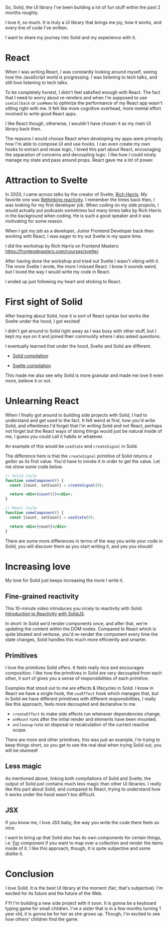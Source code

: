 So, Solid, the UI library I've been building a lot of fun stuff within the past 2 months roughly.

I love it, so much. It is truly a UI library that brings me joy, how it works, and every line of code I've written.

I want to share my journey into Solid and my experience with it.

# React

When I was writing React, I was constantly looking around myself, seeing how the JavaScript world is progressing. I was listening to tech talks, and still love listening to tech talks.

To be completely honest, I didn't feel satisfied enough with React. The fact that I need to worry about re-renders and when I'm supposed to use `useCallback` or `useMemo` to optimize the performance of my React app wasn't sitting right with me. It felt like more cognitive overhead, more mental effort involved to write good React apps.

I like React though, otherwise, I wouldn't have chosen it as my main UI library back then.

The reasons I would choose React when developing my apps were primarily how I'm able to compose UI and use hooks. I can even create my own hooks to extract and reuse logic, I loved this part about React, encouraging the separation of concerns and decoupling logic. I like how I could nicely manage my state and pass around props. React gave me a lot of power.

# Attraction to Svelte

In 2020, I came across talks by the creator of Svelte, [Rich Harris](https://twitter.com/rich_harris). My favorite one was [Rethinking reactivity](https://www.youtube.com/watch?v=AdNJ3fydeao). I remember the times back then, I was looking for my first developer job. When coding on my side projects, I would actually put podcasts sometimes but many times talks by Rich Harris in the background when coding. He is such a good speaker and it was motivating for some reason.

When I got my job as a developer, Junior Frontend Developer back then working with React, I was eager to try out Svelte in my spare time.

I did the workshop by Rich Harris on Frontend Masters: https://frontendmasters.com/courses/svelte/.

After having done the workshop and tried out Svelte I wasn't vibing with it. The more Svelte I wrote, the more I missed React. I know it sounds weird, but I loved the way I would write my code in React.

I ended up just following my heart and sticking to React.

# First sight of Solid

After hearing about Solid, how it is sort of React syntax but works like Svelte under the hood, I got excited!

I didn't get around to Solid right away as I was busy with other stuff, but I kept my eye on it and joined their community where I also asked questions.

I eventually learned that under the hood, Svelte and Solid are different.

- [Solid compilation](https://www.youtube.com/watch?v=FB_kBYO_vIw&t=5167s)

- [Svelte compilation](https://www.youtube.com/watch?v=FB_kBYO_vIw&t=5634s)

This made me also see why Solid is more granular and made me love it even more, believe it or not.

# Unlearning React

When I finally got around to building side projects with Solid, I had to understand and get used to the fact. It felt weird at first, how you'd write Solid, and oftentimes I'd forget that I'm writing Solid and not React, perhaps not forget but the React ways of doing things would just be natural inside of me, I guess you could call it habits or whatever.

An example of this would be `useState` and `createSignal` in Solid.

The difference here is that the `createSignal` primitive of Solid returns _a getter_ as its first value. You'd have to invoke it in order to get the value. Let me show some code below.

```jsx
// Solid style
function someComponent() {
  const [count, setCount] = createSignal(0);

  return <div>{count()}</div>;
}
```

```jsx
// React style
function someComponent() {
  const [count, setCount] = useState(0);

  return <div>{count}</div>;
}
```

There are some more differences in terms of the way you write your code in Solid, you will discover them as you start writing it, and yes you should!

# Increasing love

My love for Solid just keeps increasing the more I write it.

## Fine-grained reactivity

This 10-minute video introduces you nicely to reactivity with Solid: [Introduction to Reactivity with SolidJS](https://www.youtube.com/watch?v=J70HXl1KhWE).

In short: In Solid we'd render components once, and after that, we're updating the content within the DOM nodes. Compared to React which is quite bloated and verbose, you'd re-render the component every time the state changes, Solid handles this much more efficiently and smarter.

## Primitives

I love the primitives Solid offers. It feels really nice and encourages composition. I like how the primitives in Solid are very decoupled from each other, it sort of gives you a sense of responsibilities of each primitive.

Examples that stood out to me are effects & lifecycles in Solid. I know in React we have a single hook, the `useEffect` hook which manages that, but in Solid we have different primitives with different responsibilities, I really like this approach, feels more decoupled and declarative to me.

- `createEffect` to make side effects run whenever dependencies change.
- `onMount` runs after the initial render and elements have been mounted.
- `onCleanup` runs on disposal or recalculation of the current reactive scope.

There are more and other primitives, this was just an example, I'm trying to keep things short, so you get to see the real deal when trying Solid out, you will be stunned!

## Less magic

As mentioned above, linking both compilations of Solid and Svelte, the output of Solid just contains much less magic than other UI libraries. I really like this part about Solid, and compared to React, trying to understand how it works under the hood wasn't too difficult.

## JSX

If you know me, I love JSX baby, the way you write the code there feels so nice.

I want to bring up that Solid also has its own components for certain things, i.e. [For](https://www.solidjs.com/docs/latest/api#for) component if you want to map over a collection and render the items inside of it. I like this approach, though, it is quite subjective and some dislike it.

# Conclusion

I love Solid. It is the best UI library at the moment (fair, that's subjective). I'm excited for its future and the future of the Web.

FYI I'm building a new side project with it soon. It is gonna be a keyboard typing game for small children. I've a sister that is in a few months turning 1 year old, it is gonna be for her as she grows up. Though, I'm excited to see how others' children find the game.
